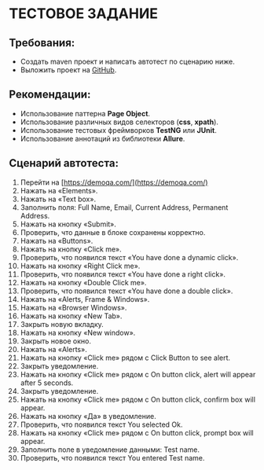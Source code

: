 # ТЕСТОВОЕ ЗАДАНИЕ

## Требования:
- Создать maven проект и написать автотест по сценарию ниже.
- Выложить проект на [GitHub](https://github.com/).

## Рекомендации:
- Использование паттерна **Page Object**.
- Использование различных видов селекторов (**css**, **xpath**).
- Использование тестовых фреймворков **TestNG** или **JUnit**.
- Использование аннотаций из библиотеки **Allure**.

## Сценарий автотеста:
1. Перейти на [https://demoqa.com/](https://demoqa.com/)
2. Нажать на «Elements».
3. Нажать на «Text box».
4. Заполнить поля: Full Name, Email, Current Address, Permanent Address.
5. Нажать на кнопку «Submit».
6. Проверить, что данные в блоке сохранены корректно.
7. Нажать на «Buttons».
8. Нажать на кнопку «Click me».
9. Проверить, что появился текст «You have done a dynamic click».
10. Нажать на кнопку «Right Click me».
11. Проверить, что появился текст «You have done a right click».
12. Нажать на кнопку «Double Click me».
13. Проверить, что появился текст «You have done a double click».
14. Нажать на «Alerts, Frame & Windows».
15. Нажать на «Browser Windows».
16. Нажать на кнопку «New Tab».
17. Закрыть новую вкладку.
18. Нажать на кнопку «New window».
19. Закрыть новое окно.
20. Нажать на «Alerts».
21. Нажать на кнопку «Click me» рядом с Click Button to see alert.
22. Закрыть уведомление.
23. Нажать на кнопку «Click me» рядом с On button click, alert will appear after 5 seconds.
24. Закрыть уведомление.
25. Нажать на кнопку «Click me» рядом с On button click, confirm box will appear.
26. Нажать на кнопку «Да» в уведомление.
27. Проверить, что появился текст You selected Ok.
28. Нажать на кнопку «Click me» рядом с On button click, prompt box will appear.
29. Заполнить поле в уведомление данными: Test name.
30. Проверить, что появился текст You entered Test name.
